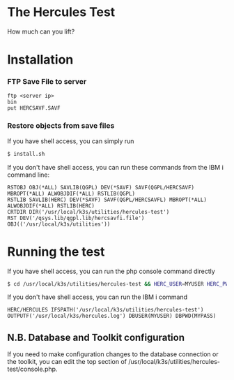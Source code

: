 # The Hercules Test
How much can you lift?

# Installation
### FTP Save File to server
```
ftp <server ip>
bin
put HERCSAVF.SAVF
```

### Restore objects from save files
If you have shell access, you can simply run
```bash
$ install.sh
```

If you don't have shell access, you can run these commands from the IBM i command line:
```
RSTOBJ OBJ(*ALL) SAVLIB(QGPL) DEV(*SAVF) SAVF(QGPL/HERCSAVF) MBROPT(*ALL) ALWOBJDIF(*ALL) RSTLIB(QGPL)
RSTLIB SAVLIB(HERC) DEV(*SAVF) SAVF(QGPL/HERCSAVFL) MBROPT(*ALL) ALWOBJDIF(*ALL) RSTLIB(HERC)
CRTDIR DIR('/usr/local/k3s/utilities/hercules-test')
RST DEV('/qsys.lib/qgpl.lib/hercsavfi.file') OBJ(('/usr/local/k3s/utilities'))
```

# Running the test
If you have shell access, you can run the php console command directly
```bash
$ cd /usr/local/k3s/utilities/hercules-test && HERC_USER=MYUSER HERC_PWD=MYPASS console.php app:benchmark
```

If you don't have shell access, you can run the IBM i command
```
HERC/HERCULES IFSPATH('/usr/local/k3s/utilities/hercules-test') OUTPUTF('/usr/local/k3s/hercules.log') DBUSER(MYUSER) DBPWD(MYPASS)         
```

## N.B. Database and Toolkit configuration
If you need to make configuration changes to the database connection or the toolkit, you can edit the top section of /usr/local/k3s/utilities/hercules-test/console.php.

